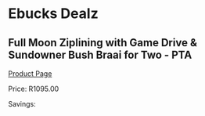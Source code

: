 
# Ebucks Dealz
## Full Moon Ziplining with Game Drive & Sundowner Bush Braai for Two - PTA
[Product Page](https://www.ebucks.com/web/shop/productSelected.do?prodId=1133028988&catId=322194367)

Price: R1095.00

Savings: 


	
